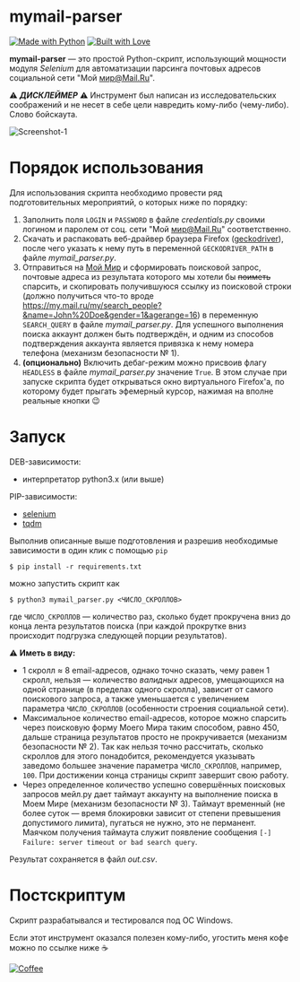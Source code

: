 mymail-parser
==========
[![Made with Python](https://forthebadge.com/images/badges/made-with-python.svg)](https://www.python.org/downloads/)
[![Built with Love](https://forthebadge.com/images/badges/built-with-love.svg)](https://emojipedia.org/growing-heart/)

**mymail-parser** — это простой Python-скрипт, использующий мощности модуля *Selenium* для автоматизации парсинга почтовых адресов социальной сети "Мой мир@Mail.Ru".

:warning: ***ДИСКЛЕЙМЕР*** :warning: Инструмент был написан из исследовательских соображений и не несет в себе цели навредить кому-либо (чему-либо). Слово бойскаута.

![Screenshot-1](https://user-images.githubusercontent.com/23141800/43039200-281d9388-8d31-11e8-8b52-565d30248bc8.png "Немного скриншотов")

Порядок использования
==========
Для использования скрипта необходимо провести ряд подготовительных мероприятий, о которых ниже по порядку:

 1. Заполнить поля `LOGIN` и `PASSWORD` в файле *credentials.py* своими логином и паролем от соц. сети "Мой мир@Mail.Ru" соответственно.
 2. Скачать и распаковать веб-драйвер браузера Firefox ([geckodriver](https://github.com/mozilla/geckodriver/releases/latest)), после чего указать к нему путь в переменной `GECKODRIVER_PATH` в файле *mymail_parser.py*.
 3. Отправиться на [Мой Мир](https://my.mail.ru/) и сформировать поисковой запрос, почтовые адреса из результата которого мы хотели бы ~~поиметь~~ спарсить, и скопировать получившуюся ссылку из поисковой строки (должно получиться что-то вроде https://my.mail.ru/my/search_people?&name=John%20Doe&gender=1&agerange=16) в переменную `SEARCH_QUERY` в файле *mymail_parser.py*. Для успешного выполнения поиска аккаунт должен быть подтверждён, и одним из способов подтверждения аккаунта является привязка к нему номера телефона (механизм безопасности № 1).
 4. **(опционально)** Включить дебаг-режим можно присвоив флагу `HEADLESS` в файле *mymail_parser.py* значение `True`. В этом случае при запуске скрипта будет открываться окно виртуального Firefox'а, по которому будет прыгать эфемерный курсор, нажимая на вполне реальные кнопки :wink:

Запуск
==========
DEB-зависимости:
  - интерпретатор python3.x (или выше)

PIP-зависимости:
  - [selenium](https://github.com/SeleniumHQ/selenium/tree/master/py "selenium/py at master · SeleniumHQ/selenium")
  - [tqdm](https://github.com/tqdm/tqdm "tqdm/tqdm: A fast, extensible progress bar for Python and CLI")

Выполнив описанные выше подготовления и разрешив необходимые зависимости в один клик с помощью `pip`
```
$ pip install -r requirements.txt
```
можно запустить скрипт как
```
$ python3 mymail_parser.py <ЧИСЛО_СКРОЛЛОВ>
```
где `ЧИСЛО_СКРОЛЛОВ` — количество раз, сколько будет прокручена вниз до конца лента результатов поиска (при каждой прокрутке вниз происходит подгрузка следующей порции результатов).

:warning: **Иметь в виду:**
  - 1 скролл ≈ 8 email-адресов, однако точно сказать, чему равен 1 скролл, нельзя — количество *валидных* адресов, умещающихся на одной странице (в пределах одного скролла), зависит от самого поискового запроса, а также уменьшается с увеличением параметра `ЧИСЛО_СКРОЛЛОВ` (особенности строения социальной сети).
 - Максимальное количество email-адресов, которое можно спарсить через поисковую форму Моего Мира таким способом, равно 450, дальше страница результатов просто не прокручивается (механизм безопасности № 2). Так как нельзя точно рассчитать, сколько скроллов для этого понадобится, рекомендуется указывать заведомо большее значение параметра `ЧИСЛО_СКРОЛЛОВ`, например, `100`. При достижении конца страницы скрипт завершит свою работу.
 - Через определенное количество успешно совершённых поисковых запросов мейл.ру дает таймаут аккаунту на выполнение поиска в Моем Мире (механизм безопасности № 3). Таймаут временный (не более суток — время блокировки зависит от степени превышения допустимого лимита), пугаться не нужно, это не перманент. Маячком получения таймаута служит появление сообщения `[-] Failure: server timeout or bad search query`.

Результат сохраняется в файл *out.csv*.

Постскриптум
==========
Скрипт разрабатывался и тестировался под ОС Windows.

Если этот инструмент оказался полезен кому-либо, угостить меня кофе можно по ссылке ниже :coffee:

[![Coffee](https://www.buymeacoffee.com/assets/img/custom_images/orange_img.png)](https://buymeacoff.ee/snovvcrash)
